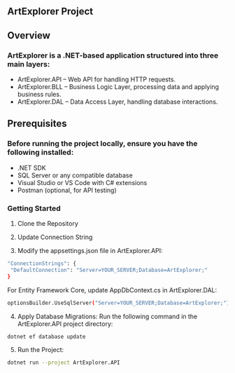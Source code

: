 ## ArtExplorer Project

## Overview
### ArtExplorer is a .NET-based application structured into three main layers:
- ArtExplorer.API – Web API for handling HTTP requests.
- ArtExplorer.BLL – Business Logic Layer, processing data and applying business rules.
- ArtExplorer.DAL – Data Access Layer, handling database interactions.

## Prerequisites

### Before running the project locally, ensure you have the following installed:
- .NET SDK
- SQL Server or any compatible database
- Visual Studio or VS Code with C# extensions
- Postman (optional, for API testing)

### Getting Started

1. Clone the Repository
2. Update Connection String
   
3.  Modify the appsettings.json file in ArtExplorer.API:
 ````bash
"ConnectionStrings": {
  "DefaultConnection": "Server=YOUR_SERVER;Database=ArtExplorer;"
}
````

For Entity Framework Core, update AppDbContext.cs in ArtExplorer.DAL:
 ````bash
optionsBuilder.UseSqlServer("Server=YOUR_SERVER;Database=ArtExplorer;");
````

4. Apply Database Migrations:
Run the following command in the ArtExplorer.API project directory:
 ````bash
dotnet ef database update
````
5. Run the Project:
 ````bash
dotnet run --project ArtExplorer.API
````
